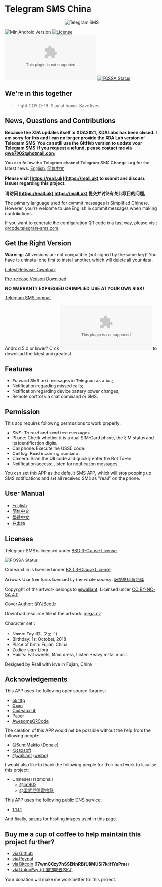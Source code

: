 # Telegram SMS China

<p align="center">
<img src="https://vip1.loli.net/2020/09/28/PzWnqVZgcbE7wCv.png" alt="Telegram SMS">
</p>

![Min Android Version](https://img.shields.io/badge/Min%20Android%20Version-5.1-orange.svg?style=flat-square)
[![License](https://img.shields.io/badge/License-BSD%203--Clause-blue.svg?style=flat-square)](https://github.com/telegram-sms/telegram-sms/blob/master/LICENSE)
[![GitHub Releases](https://img.shields.io/github/downloads/telegram-sms/telegram-sms/latest/app-release.apk?style=flat-square)](https://github.com/telegram-sms/telegram-sms/releases/latest)
[![FOSSA Status](https://app.fossa.io/api/projects/git%2Bgithub.com%2Fqwe7002%2Ftelegram-sms.svg?type=flat-square)](https://app.fossa.io/projects/git%2Bgithub.com%2Fqwe7002%2Ftelegram-sms?ref=badge_shield)

## We're in this together

> Fight COVID-19. Stay at home. Save lives.

## News, Questions and Contributions

**Because the XDA updates itself to XDA2021, XDA Labs has been closed. I am sorry for this and I can no longer provide the XDA Lab version of Telegram SMS. You can still use the GitHub version to update your Telegram SMS. If you request a refund, please contact me via qwe7002@hotmail.com**

You can follow the Telegram channel Telegram SMS Change Log for the latest news. [English](https://t.me/tg_sms_changelog_eng), [简体中文](https://t.me/tg_sms_changelog)

**Please visit [https://reall.uk](https://reall.uk) to submit and discuss issues regarding this project.**

**请访问 [https://reall.uk](https://reall.uk) 提交并讨论有关此项目的问题。**

The primary language used for commit messages is Simplified Chinese. However, you're welcome to use English in commit messages when making contributions.

If you want to generate the configuration QR code in a fast way, please visit [qrcode.telegram-sms.com](https://qrcode.telegram-sms.com).

## Get the Right Version

**Warning**: All versions are not compatible (not signed by the same key)! You have to uninstall one first to install another, which will delete all your data.

[Latest Release Download](https://github.com/telegram-sms/telegram-sms/releases/latest)

[Pre-release Verison](https://github.com/qwe7002/telegram-sms) [Download](https://github.com/qwe7002/telegram-sms/actions?query=actor%3Areall-network+branch%3Anightly+is%3Asuccess+event%3Apush)

**NO WARRANTY EXPRESSED OR IMPLIED. USE AT YOUR OWN RISK!**

[Telegram SMS compat](https://github.com/telegram-sms/telegram-sms-compat)

Android 5.0 or lower? Click [![Github Release](https://img.shields.io/github/downloads/telegram-sms/telegram-sms-compat/latest/app-release.apk?style=flat-square)](https://github.com/telegram-sms/telegram-sms-compat/releases/latest) to download the latest and greatest.


## Features

- Forward SMS text messages to Telegram as a bot;
- Notification regarding missed calls;
- Notification regarding device battery power changes;
- Remote control via chat command or SMS.

## Permission

This app requires following permissions to work properly:

- SMS: To read and send text messages.
- Phone: Check whether it is a dual SIM-Card phone, the SIM status and its identification digits.
- Call phone: Execute the USSD code.
- Call log: Read incoming numbers.
- Camera: Scan the QR code and quickly enter the Bot Token.
- Notification access: Listen for notification messages.

You can set this APP as the default SMS APP, which will stop popping up SMS notifications and set all received SMS as "read" on the phone.

## User Manual

- [English](https://get.telegram-sms.com/wiki/User_manual)
- [简体中文](https://get.telegram-sms.com/wiki/用户手册)
- [繁體中文](https://get.telegram-sms.com/wiki/用戶手冊)
- [日本語](https://get.telegram-sms.com/wiki/マニュアル)

## Licenses

Telegram-SMS is licensed under [BSD 3-Clause License](https://get.telegram-sms.com/license).

[![FOSSA Status](https://app.fossa.io/api/projects/git%2Bgithub.com%2Fqwe7002%2Ftelegram-sms.svg?type=large)](https://app.fossa.io/projects/git%2Bgithub.com%2Fqwe7002%2Ftelegram-sms?ref=badge_large)

CodeauxLib is licensed under [BSD 3-Clause License](https://github.com/telegram-sms/telegram-sms/blob/master/codeauxlib-license/LICENSE).

Artwork Use free fonts licensed by the whole society: [站酷庆科黄油体](https://www.zcool.com.cn/work/ZMTg5MDEyMDQ=.html)

Copyright of the artwork belongs to [@walliant](https://www.pixiv.net/member.php?id=5600144). Licensed under [CC BY-NC-SA 4.0](https://creativecommons.org/licenses/by-nc-sa/4.0/).

Cover Author: [@YJBeetle](https://github.com/yjbeetle)

Download resource file of the artwork: [mega.nz](https://mega.nz/#F!TmwQSYjD!XN-uVfciajwy3okjIdpCAQ)

Character set：

- Name: Fay (菲, フェイ)
- Birthday: 1st October, 2018
- Place of birth: Fujian, China
- Zodiac sign: Libra
- Habits: Eat sweets, Maid dress, Listen Heavy metal music

Designed by Reall with love in Fujian, China

## Acknowledgements

This APP uses the following open source libraries:

- [okhttp](https://github.com/square/okhttp)
- [Gson](https://github.com/google/gson)
- [CodeauxLib](https://github.com/telegram-sms/CodeauxLibPortable)
- [Paper](https://github.com/pilgr/Paper)
- [AwesomeQRCode](https://github.com/SumiMakito/AwesomeQRCode)

The creation of this APP would not be possible without the help from the following people:

- [@SumiMakito](https://github.com/SumiMakito) ([Donate](https://paypal.me/makito))
- [@zsxsoft](https://github.com/zsxsoft)
- [@walliant](https://www.pixiv.net/member.php?id=5600144) ([weibo](https://www.weibo.com/p/1005053186671274))

I would also like to thank the following people for their hard work to localise this project:

- Chinese(Traditional)
  - [@lm902](https://github.com/lm902)
  - [@孟武尼德霍格龍](https://github.com/tony8077616)

This APP uses the following public DNS service:

- [1.1.1.1](https://1.1.1.1/)

And finally, [sm.ms](https://sm.ms) for hosting images used in this page.

## Buy me a cup of coffee to help maintain this project further?

- [via Github](https://get.telegram-sms.com/donate/github)
- [via Paypal](https://get.telegram-sms.com/donate/paypal)
- [via Bitcoin](bitcoin:17wmCCzy7hSSENnRBfUBMUSi7kdHYePrae) (**17wmCCzy7hSSENnRBfUBMUSi7kdHYePrae**)
- [via UnionPay (中国银联云闪付)](https://get.telegram-sms.com/donate/unionpay)

Your donation will make me work better for this project.
